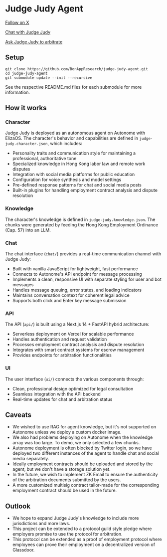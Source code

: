 # Judge Judy Agent

[Follow on X](https://x.com/judge_agent)

[Chat with Judge Judy](https://bonapp.org/judge-judy-agent/chat)

[Ask Judge Judy to arbitrate](https://judgejudyagent.vercel.app/)

## Setup

```
git clone https://github.com/BonAppResearch/judge-judy-agent.git
cd judge-judy-agent
git submodule update --init --recursive
```

See the respective README.md files for each submodule for more information.

## How it works

### Character

Judge Judy is deployed as an autonomous agent on Autonome with ElizaOS. The character's behavior and capabilities are defined in `judge-judy.character.json`, which includes:

- Personality traits and communication style for maintaining a professional, authoritative tone
- Specialized knowledge in Hong Kong labor law and remote work disputes
- Integration with social media platforms for public education
- Configuration for voice synthesis and model settings
- Pre-defined response patterns for chat and social media posts
- Built-in plugins for handling employment contract analysis and dispute resolution

### Knowledge

The character's knowledge is defined in `judge-judy.knowledge.json`. The chunks were generated by feeding the Hong Kong Employment Ordinance (Cap. 57) into an LLM.

### Chat

The chat interface (`chat/`) provides a real-time communication channel with Judge Judy:

- Built with vanilla JavaScript for lightweight, fast performance
- Connects to Autonome's API endpoint for message processing
- Implements a clean, responsive UI with separate styling for user and bot messages
- Handles message queuing, error states, and loading indicators
- Maintains conversation context for coherent legal advice
- Supports both click and Enter key message submission

### API

The API (`api/`) is built using a Next.js 14 + FastAPI hybrid architecture:

- Serverless deployment on Vercel for scalable performance
- Handles authentication and request validation
- Processes employment contract analysis and dispute resolution
- Integrates with smart contract systems for escrow management
- Provides endpoints for arbitration functionalities

### UI

The user interface (`ui/`) connects the various components through:

- Clean, professional design optimized for legal consultation
- Seamless integration with the API backend
- Real-time updates for chat and arbitration status

## Caveats

- We wished to use RAG for agent knowledge, but it's not supported on Autonome unless we deploy a custom docker image.
- We also had problems deploying on Autonome when the knowledge array was too large. To demo, we only selected a few chunks.
- Autonome deployment is often blocked by Twitter login, so we have deployed two different instances of the agent to handle chat and social media separately.
- Ideally employment contracts should be uploaded and stored by the agent, but we don't have a storage solution yet.
- In the future, we wish to implement ZK Email to ensure the authenticity of the arbitration documents submitted by the users.
- A more customized multisig contract tailor-made for the corresponding employment contract should be used in the future.

## Outlook

- We hope to expand Judge Judy's knowledge to include more jurisdictions and more laws.
- This project can be extended to a protocol guild style pledge where employers promise to use the protocol for arbitration.
- This protocol can be extended as a proof of employment protocol where employees can prove their employment on a decentralized version of Glassdoor.
